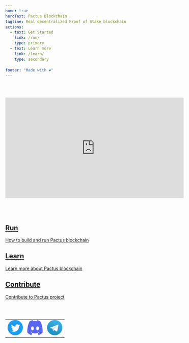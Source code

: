 ```yaml
---
home: true
heroText: Pactus Blockchain
tagline: Real decentralized Proof of Stake blockchain
actions:
  - text: Get Started
    link: /run/
    type: primary
  - text: Learn more
    link: /learn/
    type: secondary

footer: "Made with ❤️"
---
```


<br>
<br>

<p align="center">
<iframe width="560" height="315" src="https://www.youtube.com/embed/O9Uk8tb3hpE" title="What is Pactus blockchain" frameborder="0" allow="accelerometer; autoplay; clipboard-write; encrypted-media; gyroscope; picture-in-picture" allowfullscreen></iframe>
</p>

<br>
<br>

<div class="features">
  <div class="feature">
    <a href="/run/">
      <h2>Run</h2>
      <p>How to build and run Pactus blockchain</p>
    </a>
  </div>

  <div class="feature">
    <a href="/learn/">
      <h2>Learn</h2>
      <p>Learn more about Pactus blockchain</p>
    </a>
  </div>
  <div class="feature">
    <a href="https://github.com/pactus-project/">
      <h2>Contribute</h2>
      <p>Contribute to Pactus project</p>
    </a>
  </div>
</div>

<br>
<br>

<div style="text-align: center;">
  <table style="display: inline-block;">
    <tr style="border-width: 0px">
      <td style="border-width: 0px"><a href="https://twitter.com/ZarbBlockchain" target="_blank"><img alt="Twitter" height=48 width=48 src="./assets/images/twitter_logo.svg" /></a></td>
      <td style="border-width: 0px"><a href="https://discord.gg/zPqWqV85ch" target="_blank"><img alt="Discord" height=48 width=48 src="./assets/images/discord_logo.svg" /></a></td>
      <td style="border-width: 0px"><a href="https://t.me/zarbblockchain" target="_blank"><img alt="Telegram" height=48 width=48 src="./assets/images/telegram_logo.svg" /></a></td>
      <!--
      <td style="border-width: 0px"><a href="https://www.reddit.com/r/zarb" target="_blank"><img alt="Reddit" height=48 width=48 src="./assets/images/reddit_logo.svg" /></a></td>
      -->
    </tr>
  </table>
</div>

<br>
